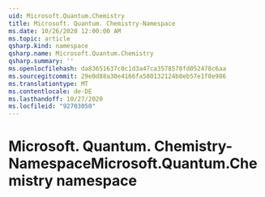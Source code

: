 ```yaml
---
uid: Microsoft.Quantum.Chemistry
title: Microsoft. Quantum. Chemistry-Namespace
ms.date: 10/26/2020 12:00:00 AM
ms.topic: article
qsharp.kind: namespace
qsharp.name: Microsoft.Quantum.Chemistry
qsharp.summary: ''
ms.openlocfilehash: da83651637c0c1d3a47ca3578570fd052478c6aa
ms.sourcegitcommit: 29e0d88a30e4166fa580132124b0eb57e1f0e986
ms.translationtype: MT
ms.contentlocale: de-DE
ms.lasthandoff: 10/27/2020
ms.locfileid: "92703050"
---
```

# <a name="microsoftquantumchemistry-namespace"></a><span data-ttu-id="7dc0c-102">Microsoft. Quantum. Chemistry-Namespace</span><span class="sxs-lookup"><span data-stu-id="7dc0c-102">Microsoft.Quantum.Chemistry namespace</span></span>



